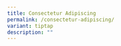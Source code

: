 ```yaml
---
title: Consectetur Adipiscing
permalink: /consectetur-adipiscing/
variant: tiptap
description: ""
---
```

